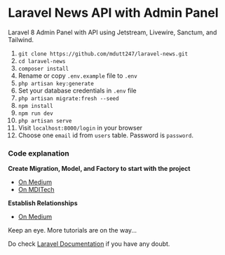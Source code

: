 # Laravel News API with Admin Panel
Laravel 8 Admin Panel with API using Jetstream, Livewire, Sanctum, and Tailwind.

1. `git clone https://github.com/mdutt247/laravel-news.git`
2. `cd laravel-news`
3. `composer install`
4. Rename or copy `.env.example` file to `.env`
5. `php artisan key:generate`
6. Set your database credentials in `.env` file
7. `php artisan migrate:fresh --seed`
8. `npm install`
9. `npm run dev`
10. `php artisan serve`
11. Visit `localhost:8000/login` in your browser
12. Choose one `email` id from `users` table. Password is `password`.

### Code explanation

**Create Migration, Model, and Factory to start with the project**
* [On Medium](https://madhavendra-dutt.medium.com/how-to-seed-test-data-into-a-database-in-laravel-ec1b7defe552)
* [On MDITech](https://mditech.net/how-to-seed-test-data-into-a-database-in-laravel/)

**Establish Relationships**
* [On Medium](https://madhavendra-dutt.medium.com/database-relationship-6780f4eab72a)

Keep an eye. More tutorials are on the way...

Do check [Laravel Documentation](https://laravel.com/docs/8.x) if you have any doubt.
